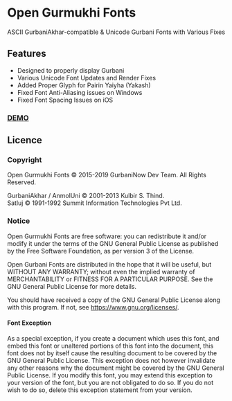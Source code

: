 # Open Gurmukhi Fonts

ASCII GurbaniAkhar-compatible & Unicode Gurbani Fonts with Various Fixes

## Features

- Designed to properly display Gurbani
- Various Unicode Font Updates and Render Fixes
- Added Proper Glyph for Pairin Yaiyha (Yakash)
- Fixed Font Anti-Aliasing issues on Windows
- Fixed Font Spacing Issues on iOS

### [DEMO](https://gurbaninow.github.io/gurmukhi-fonts/)

## Licence

### Copyright

Open Gurmukhi Fonts © 2015-2019 GurbaniNow Dev Team. All Rights Reserved.

GurbaniAkhar / AnmolUni © 2001-2013 Kulbir S. Thind.  
Satluj © 1991-1992 Summit Information Technologies Pvt Ltd.

### Notice

Open Gurmukhi Fonts are free software: you can redistribute it and/or modify it under the terms of the GNU General Public License as published by the Free Software Foundation, as per version 3 of the License.

Open Gurbani Fonts are distributed in the hope that it will be useful, but WITHOUT ANY WARRANTY; without even the implied warranty of MERCHANTABILITY or FITNESS FOR A PARTICULAR PURPOSE.  See the GNU General Public License for more details.

You should have received a copy of the GNU General Public License along with this program.  If not, see <https://www.gnu.org/licenses/>.

#### Font Exception

As a special exception, if you create a document which uses this font, and embed this font or unaltered portions of this font into the document, this font does not by itself cause the resulting document to be covered by the GNU General Public License. This exception does not however invalidate any other reasons why the document might be covered by the GNU General Public License. If you modify this font, you may extend this exception to your version of the font, but you are not obligated to do so. If you do not wish to do so, delete this exception statement from your version.
